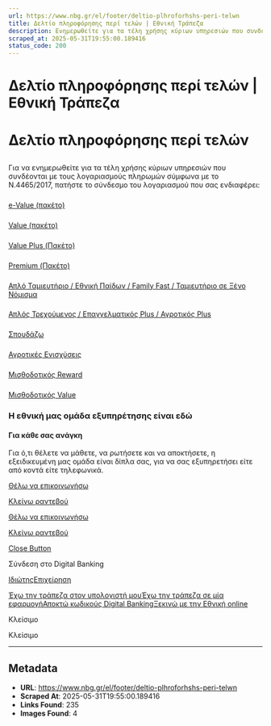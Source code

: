 ```yaml
---
url: https://www.nbg.gr/el/footer/deltio-plhroforhshs-peri-telwn
title: Δελτίο πληροφόρησης περί τελών | Εθνική Τράπεζα
description: Ενημερωθείτε για τα τέλη χρήσης κύριων υπηρεσιών που συνδέονται με τους λογαριασμούς πληρωμών. Μπείτε στο site της Εθνικής Τράπεζας για περισσότερα!
scraped_at: 2025-05-31T19:55:00.189416
status_code: 200
---
```


# Δελτίο πληροφόρησης περί τελών | Εθνική Τράπεζα

# Δελτίο πληροφόρησης περί τελών

## 

Για να ενημερωθείτε για τα τέλη χρήσης κύριων υπηρεσιών που συνδέονται με τους λογαριασμούς πληρωμών σύμφωνα με το Ν.4465/2017, πατήστε το σύνδεσμο του λογαριασμού που σας ενδιαφέρει:

### 

[e-Value (πακέτο)](https://www.nbg.gr/-/jssmedia/Files/Footer/PAD/Greek/e-Value-GR.pdf?rev=08ffc77179d7404a800bde14bd88da8e&hash=96A21547522A32E49421CC74D32DD2D5)

### 

[ Value (πακέτο)](https://www.nbg.gr/-/jssmedia/Files/Footer/PAD/Greek/Value-GR.pdf?rev=ee0ac08cde574f98a954a6f9166de955&hash=7F31D2F3DD8EE98108D03D53F5891D7C)

### 

[Value Plus (Πακέτο)](https://www.nbg.gr/-/jssmedia/Files/Footer/PAD/Greek/Value-Plus-GR.pdf?rev=e4aae777d30548e88e9f268dce0ba23e&hash=B6A5EF2E448F0FACF9D1190F5A37C67C)

### 

[Premium (Πακέτο)](https://www.nbg.gr/-/jssmedia/Files/Footer/PAD/Greek/Premium-GR.pdf?rev=0387bfee20594b108bf4a58462674120&hash=68446B2F01891BD17C1FB72140B38A30)

### 

[ Απλό Ταμιευτήριο / Εθνική Παίδων / Family Fast / Ταμιευτήριο σε Ξένο Νόμισμα](https://www.nbg.gr/-/jssmedia/Files/Footer/PAD/Greek/Savings_eur_Savings_Children_FamilyFast_ForeignCurrency-GR.pdf?rev=47a28c69962944b89ab3b9446c99c17f&hash=2D3F6310F13E58242917EE9B3E010E28)

### 

[Απλός Τρεχούμενος / Επαγγελματικός Plus / Αγροτικός Plus](https://www.nbg.gr/-/jssmedia/Files/Footer/PAD/Greek/Current_ProfPlus_FarmersPlus-GR.pdf?rev=e51abebb6624414cac788116cd87f4a8&hash=F01009E5351E7480DF12692D90CC4EB2)

### 

[Σπουδάζω](https://www.nbg.gr/-/jssmedia/Files/Footer/PAD/Greek/Student-GR.pdf?rev=141e6b24b114472ca3267099dc35be1f&hash=4933708544CA0D2F60AFC38EC92DE0CB)

### 

[Αγροτικές Ενισχύσεις](https://www.nbg.gr/-/jssmedia/Files/Footer/PAD/Greek/FinancialsupportFarmers-GR.pdf?rev=0a356eedc6fb498db4166d8fe41c4d01&hash=D2B006A9FE6E2903C0505A8DF9CD0F34)

### 

[Μισθοδοτικός Reward](https://www.nbg.gr/-/jssmedia/Files/Footer/PAD/Greek/SalaryReward-GR.pdf?rev=184df295a6e249a786a52c90a8a4b2da&hash=061D24982B1ED80D28DA2DF911289866)

### 

[Μισθοδοτικός Value](https://www.nbg.gr/-/jssmedia/Files/Footer/PAD/Greek/SalaryValue-GR.pdf?rev=fc8dd795ef8d406dabd72b6d9d4b27fd&hash=763BDB7A99582D78DEB0D259C9F1EC80)

### Η εθνική μας ομάδα εξυπηρέτησης είναι εδώ

#### Για κάθε σας ανάγκη

Για ό,τι θέλετε να μάθετε, να ρωτήσετε και να αποκτήσετε, η εξειδικευμένη μας ομάδα είναι δίπλα σας, για να σας εξυπηρετήσει είτε από κοντά είτε τηλεφωνικά.

[Θέλω να επικοινωνήσω](/el/footer/epikoinwnia)

[ Κλείνω ραντεβού ](#)

[Θέλω να επικοινωνήσω](/el/footer/epikoinwnia)

[ Κλείνω ραντεβού ](#)

[Close Button](#)

Σύνδεση στο Digital Banking

[Ιδιώτης](https://ibank.nbg.gr/web/?loginType=retail)[Επιχείρηση](https://ibank.nbg.gr/web/?loginType=corporate)

[Έχω την τράπεζα στον υπολογιστή μου](/el/idiwtes/kathimerines-sunallages/digital-banking/internet-banking)[Έχω την τράπεζα σε μία εφαρμογή](/el/idiwtes/kathimerines-sunallages/digital-banking/mobile-banking)[Αποκτώ κωδικούς Digital Banking](/el/idiwtes/kathimerines-sunallages/digital-banking/dunatotites-internet-mobile-banking/ekdosi-kwdikwn-digital-banking)[Ξεκινώ με την Εθνική online](/el/idiwtes/kathimerines-sunallages/digital-banking/ksekiniste-me-thn-ethniki-online)

Κλείσιμο

Κλείσιμο

---

## Metadata

- **URL**: https://www.nbg.gr/el/footer/deltio-plhroforhshs-peri-telwn
- **Scraped At**: 2025-05-31T19:55:00.189416
- **Links Found**: 235
- **Images Found**: 4
